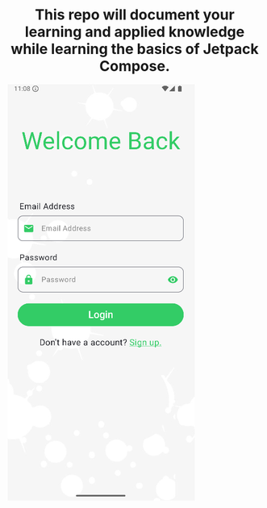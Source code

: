 <h1 style="text-align: center;">This repo will document your learning and applied knowledge while learning the basics of Jetpack Compose.</h1>

![Login Screen](image/login-screen.png)
